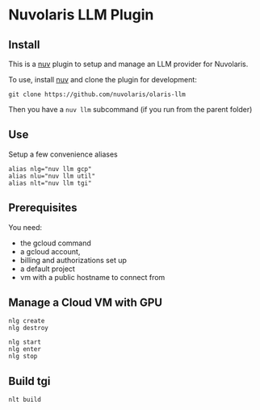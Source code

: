 # Nuvolaris LLM Plugin

## Install

This is a [nuv](https://github.com/nuvolaris/nuv) plugin to setup and manage an LLM provider for Nuvolaris.

To use, install [nuv](https://nuvolaris.github.io/nuvolaris/3.0.0/installation/download.html) and clone the plugin for development:

```
git clone https://github.com/nuvolaris/olaris-llm
```

Then you have a `nuv llm` subcommand (if you run from the parent folder)

## Use

Setup a few convenience aliases

```
alias nlg="nuv llm gcp"
alias nlu="nuv llm util"
alias nlt="nuv llm tgi"
```

## Prerequisites

You need:
- the gcloud command 
- a gcloud account,
- billing and authorizations set up
- a default project 
- vm with a public hostname to connect from

## Manage a Cloud VM with GPU

```
nlg create
nlg destroy

nlg start
nlg enter
nlg stop
```

## Build tgi

```
nlt build 
```
